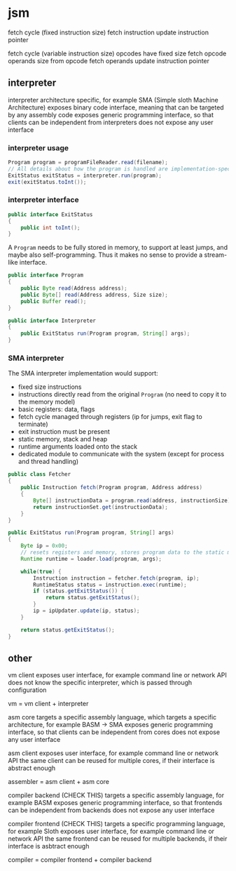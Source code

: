 # jsm

fetch cycle (fixed instruction size)
    fetch instruction
    update instruction pointer

fetch cycle (variable instruction size)
    opcodes have fixed size
    fetch opcode
    operands size from opcode
    fetch operands
    update instruction pointer

## interpreter

interpreter
	architecture specific, for example SMA (Simple sloth Machine Architecture)
	exposes binary code interface, meaning that can be targeted by any assembly code
	exposes generic programming interface, so that clients can be independent from interpreters
	does not expose any user interface

### interpreter usage
```java
Program program = programFileReader.read(filename);
// All details about how the program is handled are implementation-specific
ExitStatus exitStatus = interpreter.run(program);
exit(exitStatus.toInt());
```

### interpreter interface
```java
public interface ExitStatus
{
    public int toInt();
}
```

A `Program` needs to be fully stored in memory, to support at least jumps, and maybe also self-programming. Thus it makes no sense to provide a stream-like interface.
```java
public interface Program
{
    public Byte read(Address address);
    public Byte[] read(Address address, Size size);
    public Buffer read();
}
```

```java
public interface Interpreter
{
    public ExitStatus run(Program program, String[] args);
}
```

### SMA interpreter

The SMA interpreter implementation would support:
- fixed size instructions
- instructions directly read from the original `Program` (no need to copy it to the memory model)
- basic registers: data, flags
- fetch cycle managed through registers (ip for jumps, exit flag to terminate)
- exit instruction must be present
- static memory, stack and heap
- runtime arguments loaded onto the stack
- dedicated module to communicate with the system (except for process and thread handling)

```java
public class Fetcher
{
    public Instruction fetch(Program program, Address address)
    {
        Byte[] instructionData = program.read(address, instructionSize);
        return instructionSet.get(instructionData);
    }
}
```
```java
public ExitStatus run(Program program, String[] args)
{
    Byte ip = 0x00;
    // resets registers and memory, stores program data to the static memory, stores args to the stack
    Runtime runtime = loader.load(program, args);

    while(true) {
        Instruction instruction = fetcher.fetch(program, ip);
        RuntimeStatus status = instruction.exec(runtime);
        if (status.getExitStatus()) {
            return status.getExitStatus();
        }
        ip = ipUpdater.update(ip, status);
    }

    return status.getExitStatus();
}
```


## other

vm client
	exposes user interface, for example command line or network API
	does not know the specific interpreter, which is passed through configuration

vm = vm client + interpreter

asm core
	targets a specific assembly language, which targets a specific architecture, for example BASM -> SMA
	exposes generic programming interface, so that clients can be independent from cores
	does not expose any user interface

asm client
	exposes user interface, for example command line or network API
	the same client can be reused for multiple cores, if their interface is abstract enough

assembler = asm client + asm core

compiler backend (CHECK THIS)
	targets a specific assembly language, for example BASM
	exposes generic programming interface, so that frontends can be independent from backends
	does not expose any user interface

compiler frontend (CHECK THIS)
	targets a specific programming language, for example Sloth
	exposes user interface, for example command line or network API
	the same frontend can be reused for multiple backends, if their interface is asbtract enough

compiler = compiler frontend + compiler backend
